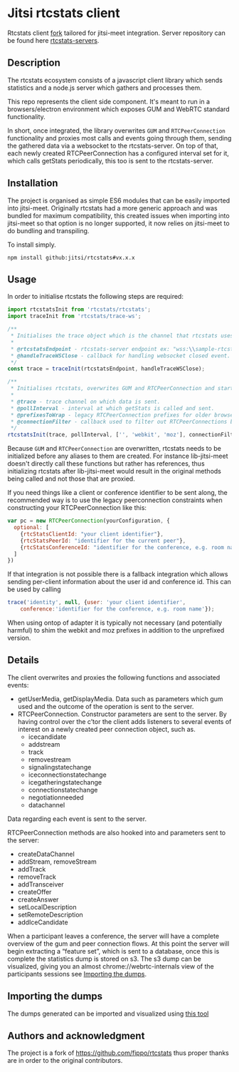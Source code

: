 # Jitsi rtcstats client
Rtcstats client [fork](https://github.com/fippo/rtcstats) tailored for jitsi-meet integration. Server repository can be found here [rtcstats-servers](https://github.com/jitsi/rtcstats-server).

## Description
The rtcstats ecosystem consists of a javascript client library which sends statistics and a node.js server which gathers and processes them.

This repo represents the client side component. It's meant to run in a browsers/electron environment which exposes GUM and WebRTC standard functionality.

In short, once integrated, the library overwrites `GUM` and `RTCPeerConnection` functionality and proxies most calls and events going through them, sending the gathered data via a websocket to the rtcstats-server. On top of that, each newly created RTCPeerConnection has a configured interval set for it, which calls getStats periodically, this too is sent to the rtcstats-server.

## Installation
The project is organised as simple ES6 modules that can be easily imported into jitsi-meet. Originally rtcstats had a more generic approach and was bundled for maximum compatibility, this created issues when importing into jitsi-meet so that option is no longer supported, it now relies on jitsi-meet to do bundling and transpiling.

To install simply.
```
npm install github:jitsi/rtcstats#vx.x.x
```

## Usage
In order to initialise rtcstats the following steps are required:
```javascript
import rtcstatsInit from 'rtcstats/rtcstats';
import traceInit from 'rtcstats/trace-ws';

/**
 * Initialises the trace object which is the channel that rtcstats uses to send data.
 *
 * @rtcstatsEndpoint - rtcstats-server endpoint ex: "wss:\\sample-rtcstata-endpoing.org:3000"
 * @handleTraceWSClose - callback for handling websocket closed event.
 */
const trace = traceInit(rtcstatsEndpoint, handleTraceWSClose);

/**
 * Initialises rtcstats, overwrites GUM and RTCPeerConnection and starts sending data.
 *
 * @trace - trace channel on which data is sent.
 * @pollInterval - interval at which getStats is called and sent.
 * @prefixesToWrap - legacy RTCPeerConnection prefixes for older browser compatibility. Almost all browser now support the RTCPeerConnection API so it can be left empty
 * @connectionFilter - callback used to filter out RTCPeerConnections based on their config.
 */
rtcstatsInit(trace, pollInterval, ['', 'webkit', 'moz'], connectionFilter);
```
Because `GUM` and `RTCPeerConnection` are overwritten, rtcstats needs to be initialized before any aliases to them are created. For instance lib-jitsi-meet doesn't directly call these functions but rather has references, thus initializing rtcstats after lib-jitsi-meet would result in the original methods being called and
not those that are proxied.

If you need things like a client or conference identifier to be sent along, the recommended way is to use the legacy peerconnection constraints when constructing your RTCPeerConnection like this:

```javascript
var pc = new RTCPeerConnection(yourConfiguration, {
  optional: [
    {rtcStatsClientId: "your client identifier"},
    {rtcStatsPeerId: "identifier for the current peer"},
    {rtcStatsConferenceId: "identifier for the conference, e.g. room name"}
  ]
})
```

If that integration is not possible there is a fallback integration which allows
sending per-client information about the user id and conference id. This
can be used by calling
```javascript
trace('identity', null, {user: 'your client identifier',
    conference:'identifier for the conference, e.g. room name'});
```

When using ontop of adapter it is typically not necessary (and potentially harmful) to shim the webkit and moz prefixes in addition to the unprefixed version.

## Details
The client overwrites and proxies the following functions and associated events:
* getUserMedia, getDisplayMedia. Data such as parameters which gum used and the outcome of the operation is sent to the server.
* RTCPeerConnection.
  Constructor parameters are sent to the server.
  By having control over the c’tor  the client adds listeners to several events of interest on a newly created peer connection object, such as.
  * icecandidate
  * addstream
  * track
  * removestream
  * signalingstatechange
  * iceconnectionstatechange
  * icegatheringstatechange
  * connectionstatechange
  * negotiationneeded
  * datachannel

Data regarding each event is sent to the server.

RTCPeerConnection methods are also hooked into and parameters sent to the server:
* createDataChannel
* addStream, removeStream
* addTrack
* removeTrack
* addTransceiver
* createOffer
* createAnswer
* setLocalDescription
* setRemoteDescription
* addIceCandidate

When a participant leaves a conference, the server will have a complete overview of the gum and peer connection flows.
At this point the server will begin extracting a “feature set”, which is sent to a database, once this is complete the statistics dump is stored on s3.
The s3 dump can be visualized, giving you an almost chrome://webrtc-internals view of the participants sessions see [Importing the dumps](##-Importing-the-dumps).

## Importing the dumps
The dumps generated can be imported and visualized using [this tool](https://fippo.github.io/webrtc-dump-importer/rtcstats)

## Authors and acknowledgment
The project is a fork of https://github.com/fippo/rtcstats thus proper thanks are in order to the original contributors.

